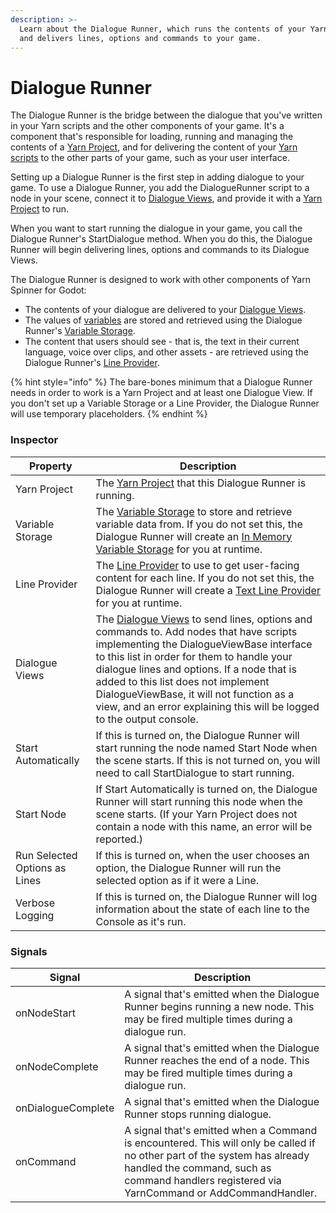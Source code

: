 ```yaml
---
description: >-
  Learn about the Dialogue Runner, which runs the contents of your Yarn Scripts
  and delivers lines, options and commands to your game.
---
```


# Dialogue Runner

The Dialogue Runner is the bridge between the dialogue that you've written in your Yarn scripts and the other components of your game. It's a component that's responsible for loading, running and managing the contents of a [Yarn Project](../importing-yarn-files/yarn-projects.md), and for delivering the content of your [Yarn scripts](../importing-yarn-files/yarn-scripts.md) to the other parts of your game, such as your user interface.

Setting up a Dialogue Runner is the first step in adding dialogue to your game. To use a Dialogue Runner, you add the DialogueRunner script to a node in your scene, connect it to [Dialogue Views](dialogue-view/), and provide it with a [Yarn Project](../importing-yarn-files/yarn-projects.md) to run.

When you want to start running the dialogue in your game, you call the Dialogue Runner's StartDialogue method. When you do this, the Dialogue Runner will begin delivering lines, options and commands to its Dialogue Views.

The Dialogue Runner is designed to work with other components of Yarn Spinner for Godot:

* The contents of your dialogue are delivered to your [Dialogue Views](dialogue-view/).
* The values of [variables](../../getting-started/writing-in-yarn/logic-and-variables.md) are stored and retrieved using the Dialogue Runner's [Variable Storage](variable-storage/).
* The content that users should see - that is, the text in their current language, voice over clips, and other assets - are retrieved using the Dialogue Runner's [Line Provider](line-provider/).

{% hint style="info" %}
The bare-bones minimum that a Dialogue Runner needs in order to work is a Yarn Project and at least one Dialogue View. If you don't set up a Variable Storage or a Line Provider, the Dialogue Runner will use temporary placeholders.
{% endhint %}

### Inspector

| Property                      | Description                                                                                                                                                                                                                                                                                                                                                                                                                                                                                                    |
| ----------------------------- | -------------------------------------------------------------------------------------------------------------------------------------------------------------------------------------------------------------------------------------------------------------------------------------------------------------------------------------------------------------------------------------------------------------------------------------------------------------------------------------------------------------- |
| Yarn Project                  | The [Yarn Project](../importing-yarn-files/yarn-projects.md) that this Dialogue Runner is running.                                                                                                                                                                                                                                                                                                                                                                                                             |
| Variable Storage              | The [Variable Storage](variable-storage/) to store and retrieve variable data from. If you do not set this, the Dialogue Runner will create an [In Memory Variable Storage](variable-storage/in-memory-variable-storage.md) for you at runtime.                                                                                                                                                                                                                                                                |
| Line Provider                 | The [Line Provider](line-provider/) to use to get user-facing content for each line. If you do not set this, the Dialogue Runner will create a [Text Line Provider](line-provider/text-line-provider.md) for you at runtime.                                                                                                                                                                                                                                                                                   |
| Dialogue Views                | The [Dialogue Views](dialogue-view/) to send lines, options and commands to. Add nodes that have scripts implementing the DialogueViewBase interface to this list in order for them to handle your dialogue lines and options.  If a node that is added to this list does not implement DialogueViewBase, it will not function as a view, and an error explaining this will be logged to the output console.                                                                                                                                                                                                                                                                                                                                                                                                                                 |
| Start Automatically           | If this is turned on, the Dialogue Runner will start running the node named Start Node when the scene starts. If this is not turned on, you will need to call StartDialogue to start running.                                                                                                                                                                   |
| Start Node                    | If Start Automatically is turned on, the Dialogue Runner will start running this node when the scene starts. (If your Yarn Project does not contain a node with this name, an error will be reported.)                                                                                                                                                                                                                                                                                                         |
| Run Selected Options as Lines | If this is turned on, when the user chooses an option, the Dialogue Runner will run the selected option as if it were a Line.                                                                                                                                                                                                                                                                                                                                                                                  |
| Verbose Logging               | If this is turned on, the Dialogue Runner will log information about the state of each line to the Console as it's run.               |                                                                                                                                                                                        

### Signals


| Signal                     | Description                                                                                            |
| ----------------------------- | -------------------------------------------------------------------------------------------------------------------------------------------------------------------------------------------------------------------------------------------------------------------------------------------------------------------------------------------------------------------------------------------------------------------------------------------------------------------------------------------------------------- |                                                
| onNodeStart                 | A signal that's emitted when the Dialogue Runner begins running a new node. This may be fired multiple times during a dialogue run.                                                                                                                                                                                                                                                                                                                                                                         |
| onNodeComplete              | A signal that's emitted when the Dialogue Runner reaches the end of a node. This may be fired multiple times during a dialogue run.                                                                                                                                                                                                                                                                                                                                                                         |
| onDialogueComplete          | A signal that's emitted when the Dialogue Runner stops running dialogue.                                                                                                                                                                                                                                                                                                                                                                                                                                    |
| onCommand                    | A signal that's emitted when a Command is encountered. This will only be called if no other part of the system has already handled the command, such as command handlers registered via YarnCommand or AddCommandHandler. |
